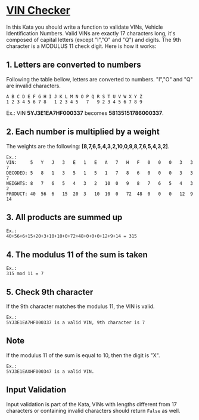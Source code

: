 # [VIN Checker](https://www.codewars.com/kata/vin-checker "https://www.codewars.com/kata/60a54750138eac0031eb98e1")

In this Kata you should write a function to validate VINs, Vehicle Identification Numbers. Valid
VINs are exactly 17 characters long, it's composed of capital letters (except "I","O" and "Q") and
digits. The 9th character is a MODULUS 11 check digit. Here is how it works:

## 1. Letters are converted to numbers

Following the table bellow, letters are converted to numbers. "I","O" and "Q" are invalid
characters.

    A B C D E F G H I J K L M N O P Q R S T U V W X Y Z
    1 2 3 4 5 6 7 8   1 2 3 4 5   7   9 2 3 4 5 6 7 8 9

Ex.: VIN **5YJ3E1EA7HF000337** becomes **58135151786000337**.

## 2. Each number is multiplied by a weight

The weights are the following: **[8,7,6,5,4,3,2,10,0,9,8,7,6,5,4,3,2]**.

    Ex.:
    VIN:     5   Y   J   3   E   1   E   A   7   H   F   0   0   0   3   3   7
    DECODED: 5   8   1   3   5   1   5   1   7   8   6   0   0   0   3   3   7
    WEIGHTS: 8   7   6   5   4   3   2   10  0   9   8   7   6   5   4   3   2
    PRODUCT: 40  56  6   15  20  3   10  10  0   72  48  0   0   0   12  9   14

## 3. All products are summed up

    Ex.:
    40+56+6+15+20+3+10+10+0+72+48+0+0+0+12+9+14 = 315

## 4. The modulus 11 of the sum is taken

    Ex.:
    315 mod 11 = 7

## 5. Check 9th character

If the 9th character matches the modulus 11, the VIN is valid.

    Ex.:
    5YJ3E1EA7HF000337 is a valid VIN, 9th character is 7

## Note

If the modulus 11 of the sum is equal to 10, then the digit is "X".

    Ex.: 
    5YJ3E1EAXHF000347 is a valid VIN.

## Input Validation

Input validation is part of the Kata, VINs with lengths different from 17 characters or containing
invalid characters should return `False` as well.